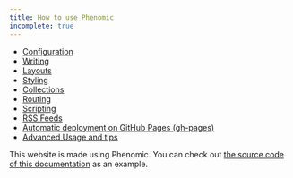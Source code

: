 ```yaml
---
title: How to use Phenomic
incomplete: true
---
```


- [Configuration](configuration/)
- [Writing](write/)
- [Layouts](layouts/)
- [Styling](styling/)
- [Collections](collections/)
- [Routing](routing/)
- [Scripting](scripting/)
- [RSS Feeds](feeds/)
- [Automatic deployment on GitHub Pages (gh-pages)](gh-pages/)
- [Advanced Usage and tips](../advanced/)

This website is made using Phenomic. You can check out
[the source code of this documentation](https://github.com/MoOx/phenomic/tree/master/docs)
as an example.
